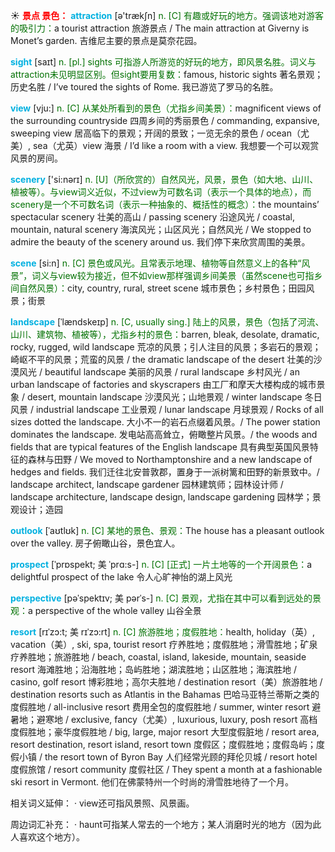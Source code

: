 ☀ <font color="red">**景点 景色：**</font>
<font color="sky blue">**attraction**</font> [ə'trækʃn] 
<font color="rgb(227, 108, 9)">n. [C] 有趣或好玩的地方。强调该地对游客的吸引力：</font>a tourist attraction 旅游景点 / The main attraction at Giverny is Monet’s garden. 吉维尼主要的景点是莫奈花园。 

<font color="sky blue">**sight**</font> [saɪt] 
<font color="rgb(227, 108, 9)">n. [pl.] sights 可指游人所游览的好玩的地方，即风景名胜。词义与attraction未见明显区别。但sight要用复数：</font>famous, historic sights 著名景观；历史名胜 / I’ve toured the sights of Rome. 我已游览了罗马的名胜。

<font color="sky blue">**view**</font> [vju:] 
<font color="rgb(227, 108, 9)">n. [C] 从某处所看到的景色（尤指乡间美景）：</font>magnificent views of the surrounding countryside 四周乡间的秀丽景色 / commanding, expansive, sweeping view 居高临下的景观；开阔的景致；一览无余的景色 / ocean（尤美）, sea（尤英）view 海景 / I’d like a room with a view. 我想要一个可以观赏风景的房间。

<font color="sky blue">**scenery**</font> ['si:nərɪ] 
<font color="rgb(227, 108, 9)">n. [U]（所欣赏的）自然风光，风景，景色（如大地、山川、植被等）。与view词义近似，不过view为可数名词（表示一个具体的地点），而scenery是一个不可数名词（表示一种抽象的、概括性的概念）：</font>the mountains’ spectacular scenery 壮美的高山 / passing scenery 沿途风光 / coastal, mountain, natural scenery 海滨风光；山区风光；自然风光 / We stopped to admire the beauty of the scenery around us. 我们停下来欣赏周围的美景。

<font color="sky blue">**scene**</font> [si:n] 
<font color="rgb(227, 108, 9)">n. [C] 景色或风光。且常表示地理、植物等自然意义上的各种“风景”，词义与view较为接近，但不如view那样强调乡间美景（虽然scene也可指乡间自然风景）：</font>city, country, rural, street scene 城市景色；乡村景色；田园风景；街景
                      
<font color="sky blue">**landscape**</font> [ˈlændskeɪp]
<font color="rgb(227, 108, 9)">n. [C, usually sing.] 陆上的风景，景色（包括了河流、山川、建筑物、植被等），尤指乡村的景色：</font>barren, bleak, desolate, dramatic, rocky, rugged, wild landscape 荒凉的风景；引人注目的风景；多岩石的景观；崎岖不平的风景；荒蛮的风景 / the dramatic landscape of the desert 壮美的沙漠风光 / beautiful landscape 美丽的风景 / rural landscape 乡村风光 / an urban landscape of factories and skyscrapers 由工厂和摩天大楼构成的城市景象 / desert, mountain landscape 沙漠风光；山地景观 / winter landscape 冬日风景 / industrial landscape 工业景观 / lunar landscape 月球景观 / Rocks of all sizes dotted the landscape. 大小不一的岩石点缀着风景。/ The power station dominates the landscape. 发电站高高耸立，俯瞰整片风景。/ the woods and fields that are typical features of the English landscape 具有典型英国风景特征的森林与田野 / We moved to Northamptonshire and a new landscape of hedges and fields. 我们迁往北安普敦郡，置身于一派树篱和田野的新景致中。/ landscape architect, landscape gardener 园林建筑师；园林设计师 / landscape architecture, landscape design, landscape gardening 园林学；景观设计；造园
           
<font color="sky blue">**outlook**</font> [ˈaʊtlʊk]
<font color="rgb(227, 108, 9)">n. [C] 某地的景色、景观：</font>The house has a pleasant outlook over the valley. 房子俯瞰山谷，景色宜人。

<font color="sky blue">**prospect**</font> [ˈprɒspekt; 美 ˈprɑ:s-]
<font color="rgb(227, 108, 9)">n. [C] [正式] 一片土地等的一个开阔景色：</font>a delightful prospect of the lake 令人心旷神怡的湖上风光
            
<font color="sky blue">**perspective**</font> [pəˈspektɪv; 美 pərˈs-]
<font color="rgb(227, 108, 9)">n. [C] 景观，尤指在其中可以看到远处的景观：</font>a perspective of the whole valley 山谷全景
            
<font color="sky blue">**resort**</font> [rɪˈzɔ:t; 美 rɪˈzɔ:rt]
<font color="rgb(227, 108, 9)">n. [C] 旅游胜地；度假胜地：</font>health, holiday（英）, vacation（美）, ski, spa, tourist resort 疗养胜地；度假胜地；滑雪胜地；矿泉疗养胜地；旅游胜地 / beach, coastal, island, lakeside, mountain, seaside resort 海滩胜地；沿海胜地；岛屿胜地；湖滨胜地；山区胜地；海滨胜地 / casino, golf resort 博彩胜地；高尔夫胜地 / destination resort（美）旅游胜地 / destination resorts such as Atlantis in the Bahamas 巴哈马亚特兰蒂斯之类的度假胜地 / all-inclusive resort 费用全包的度假胜地 / summer, winter resort 避暑地；避寒地 / exclusive, fancy（尤美）, luxurious, luxury, posh resort 高档度假胜地；豪华度假胜地 / big, large, major resort 大型度假脏地 / resort area, resort destination, resort island, resort town 度假区；度假胜地；度假岛屿；度假小镇 / the resort town of Byron Bay 人们经常光顾的拜伦贝城 / resort hotel 度假旅馆 / resort community 度假社区 / They spent a month at a fashionable ski resort in Vermont. 他们在佛蒙特州一个时尚的滑雪胜地待了一个月。

相关词义延伸：
· view还可指风景照、风景画。

周边词汇补充：
· haunt可指某人常去的一个地方；某人消磨时光的地方（因为此人喜欢这个地方）。
